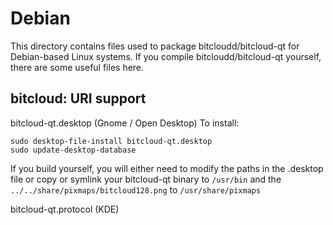 
Debian
====================
This directory contains files used to package bitcloudd/bitcloud-qt
for Debian-based Linux systems. If you compile bitcloudd/bitcloud-qt yourself, there are some useful files here.

## bitcloud: URI support ##


bitcloud-qt.desktop  (Gnome / Open Desktop)
To install:

	sudo desktop-file-install bitcloud-qt.desktop
	sudo update-desktop-database

If you build yourself, you will either need to modify the paths in
the .desktop file or copy or symlink your bitcloud-qt binary to `/usr/bin`
and the `../../share/pixmaps/bitcloud128.png` to `/usr/share/pixmaps`

bitcloud-qt.protocol (KDE)

